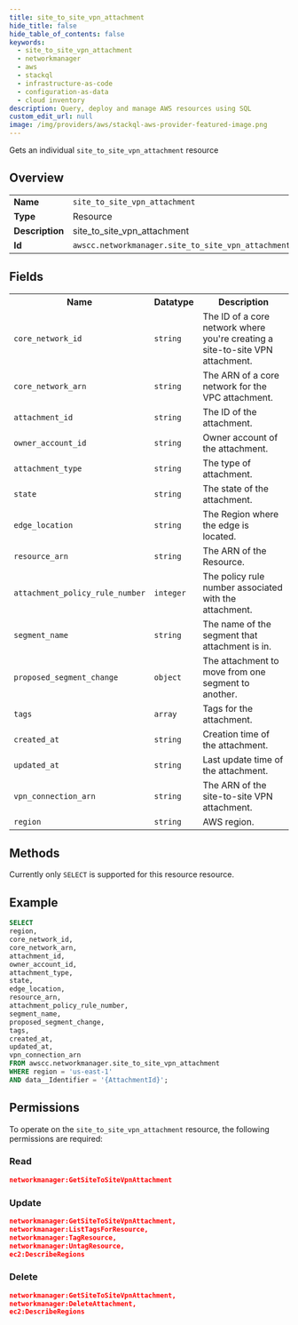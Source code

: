 ```yaml
---
title: site_to_site_vpn_attachment
hide_title: false
hide_table_of_contents: false
keywords:
  - site_to_site_vpn_attachment
  - networkmanager
  - aws
  - stackql
  - infrastructure-as-code
  - configuration-as-data
  - cloud inventory
description: Query, deploy and manage AWS resources using SQL
custom_edit_url: null
image: /img/providers/aws/stackql-aws-provider-featured-image.png
---
```

Gets an individual <code>site_to_site_vpn_attachment</code> resource

## Overview
<table><tbody>
<tr><td><b>Name</b></td><td><code>site_to_site_vpn_attachment</code></td></tr>
<tr><td><b>Type</b></td><td>Resource</td></tr>
<tr><td><b>Description</b></td><td>site_to_site_vpn_attachment</td></tr>
<tr><td><b>Id</b></td><td><code>awscc.networkmanager.site_to_site_vpn_attachment</code></td></tr>
</tbody></table>

## Fields
<table><tbody>
<tr><th>Name</th><th>Datatype</th><th>Description</th></tr>
<tr><td><code>core_network_id</code></td><td><code>string</code></td><td>The ID of a core network where you're creating a site-to-site VPN attachment.</td></tr>
<tr><td><code>core_network_arn</code></td><td><code>string</code></td><td>The ARN of a core network for the VPC attachment.</td></tr>
<tr><td><code>attachment_id</code></td><td><code>string</code></td><td>The ID of the attachment.</td></tr>
<tr><td><code>owner_account_id</code></td><td><code>string</code></td><td>Owner account of the attachment.</td></tr>
<tr><td><code>attachment_type</code></td><td><code>string</code></td><td>The type of attachment.</td></tr>
<tr><td><code>state</code></td><td><code>string</code></td><td>The state of the attachment.</td></tr>
<tr><td><code>edge_location</code></td><td><code>string</code></td><td>The Region where the edge is located.</td></tr>
<tr><td><code>resource_arn</code></td><td><code>string</code></td><td>The ARN of the Resource.</td></tr>
<tr><td><code>attachment_policy_rule_number</code></td><td><code>integer</code></td><td>The policy rule number associated with the attachment.</td></tr>
<tr><td><code>segment_name</code></td><td><code>string</code></td><td>The name of the segment that attachment is in.</td></tr>
<tr><td><code>proposed_segment_change</code></td><td><code>object</code></td><td>The attachment to move from one segment to another.</td></tr>
<tr><td><code>tags</code></td><td><code>array</code></td><td>Tags for the attachment.</td></tr>
<tr><td><code>created_at</code></td><td><code>string</code></td><td>Creation time of the attachment.</td></tr>
<tr><td><code>updated_at</code></td><td><code>string</code></td><td>Last update time of the attachment.</td></tr>
<tr><td><code>vpn_connection_arn</code></td><td><code>string</code></td><td>The ARN of the site-to-site VPN attachment.</td></tr>
<tr><td><code>region</code></td><td><code>string</code></td><td>AWS region.</td></tr>

</tbody></table>

## Methods
Currently only <code>SELECT</code> is supported for this resource resource.

## Example
```sql
SELECT
region,
core_network_id,
core_network_arn,
attachment_id,
owner_account_id,
attachment_type,
state,
edge_location,
resource_arn,
attachment_policy_rule_number,
segment_name,
proposed_segment_change,
tags,
created_at,
updated_at,
vpn_connection_arn
FROM awscc.networkmanager.site_to_site_vpn_attachment
WHERE region = 'us-east-1'
AND data__Identifier = '{AttachmentId}';
```

## Permissions

To operate on the <code>site_to_site_vpn_attachment</code> resource, the following permissions are required:

### Read
```json
networkmanager:GetSiteToSiteVpnAttachment
```

### Update
```json
networkmanager:GetSiteToSiteVpnAttachment,
networkmanager:ListTagsForResource,
networkmanager:TagResource,
networkmanager:UntagResource,
ec2:DescribeRegions
```

### Delete
```json
networkmanager:GetSiteToSiteVpnAttachment,
networkmanager:DeleteAttachment,
ec2:DescribeRegions
```

